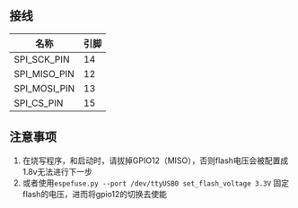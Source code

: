 ## 接线


| 名称         | 引脚 |
| ------------ | ---- |
| SPI_SCK_PIN  | 14   |
| SPI_MISO_PIN | 12   |
| SPI_MOSI_PIN | 13   |
| SPI_CS_PIN   | 15   |


## 注意事项

1. 在烧写程序，和启动时，请拔掉GPIO12（MISO），否则flash电压会被配置成1.8v无法进行下一步
2. 或者使用`espefuse.py --port /dev/ttyUSB0 set_flash_voltage 3.3V` 固定flash的电压，进而将gpio12的切换去使能
